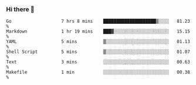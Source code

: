 ### Hi there 👋

<!--
**yeya24/yeya24** is a ✨ _special_ ✨ repository because its `README.md` (this file) appears on your GitHub profile.

Here are some ideas to get you started:

- 🔭 I’m currently working on ...
- 🌱 I’m currently learning ...
- 👯 I’m looking to collaborate on ...
- 🤔 I’m looking for help with ...
- 💬 Ask me about ...
- 📫 How to reach me: ...
- 😄 Pronouns: ...
- ⚡ Fun fact: ...
-->

<!--START_SECTION:waka-->

```text
Go                   7 hrs 8 mins    ████████████████████▒░░░░   81.23 %
Markdown             1 hr 19 mins    ███▓░░░░░░░░░░░░░░░░░░░░░   15.15 %
YAML                 5 mins          ▒░░░░░░░░░░░░░░░░░░░░░░░░   01.13 %
Shell Script         5 mins          ▒░░░░░░░░░░░░░░░░░░░░░░░░   01.07 %
Text                 3 mins          ░░░░░░░░░░░░░░░░░░░░░░░░░   00.63 %
Makefile             1 min           ░░░░░░░░░░░░░░░░░░░░░░░░░   00.38 %
```

<!--END_SECTION:waka-->
